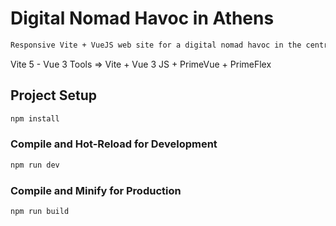 # Digital Nomad Havoc in Athens

```sh
Responsive Vite + VueJS web site for a digital nomad havoc in the centre of Athens.
```

Vite 5 - Vue 3
Tools => Vite + Vue 3 JS + PrimeVue + PrimeFlex

## Project Setup

```sh
npm install
```

### Compile and Hot-Reload for Development

```sh
npm run dev
```

### Compile and Minify for Production

```sh
npm run build
```
